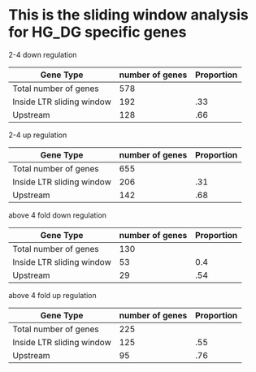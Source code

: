 # This is the sliding window analysis for HG_DG specific genes


2-4 down regulation

| Gene Type | number of genes | Proportion |
| ----- | ----- | ----- |
| Total number of genes | 578 |
| Inside LTR sliding window | 192 | .33 |
| Upstream | 128 | .66 |

2-4 up regulation

| Gene Type | number of genes | Proportion |
| ----- | ----- | ----- |
| Total number of genes | 655 |
| Inside LTR sliding window | 206 | .31 |
| Upstream | 142 | .68 |

above 4 fold down regulation

| Gene Type | number of genes | Proportion |
| ----- | ----- | ----- |
| Total number of genes | 130 |
| Inside LTR sliding window | 53 | 0.4 |
| Upstream | 29 | .54 |

above 4 fold up regulation

| Gene Type | number of genes | Proportion |
| ----- | ----- | ----- |
| Total number of genes | 225 |
| Inside LTR sliding window | 125 | .55 |
| Upstream | 95 | .76 |
